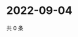 # 2022-09-04

共 0 条

<!-- BEGIN WEIBO -->
<!-- 最后更新时间 Sun Sep 04 2022 02:19:58 GMT+0800 (China Standard Time) -->

<!-- END WEIBO -->
